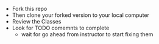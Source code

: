 - Fork this repo
- Then clone your forked version to your local computer
- Review the Classes
- Look for TODO comemnts to complete
  - wait for go ahead from instructor to start fixing them